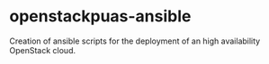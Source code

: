 # openstackpuas-ansible
Creation of ansible scripts for the deployment of an high availability OpenStack cloud.
